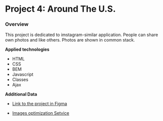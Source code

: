 # Project 4: Around The U.S.

### Overview

This project is dedicated to imstagram-similar application. People can share own photos and like others. Photos are shown in common stack.

**Applied technologies**

* HTML
* CSS
* BEM
* Javascript
* Classes
* Ajax

**Additional Data**

* [Link to the project in Figma](https://www.figma.com/file/mUgu8OSHWE0M6p6vfwmdu9/Sprint-4-Around-The-U.S.-desktop-mobile?node-id=0%3A1)

* [Images optimization Setvice](https://tinypng.com/)
